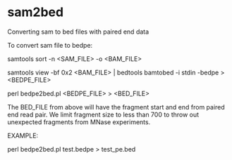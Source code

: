# sam2bed
Converting sam to bed files with paired end data

To convert sam file to bedpe:

samtools sort -n <SAM_FILE> -o <BAM_FILE> 

samtools view -bf 0x2 <BAM_FILE> | bedtools bamtobed -i stdin -bedpe > <BEDPE_FILE>

perl bedpe2bed.pl <BEDPE_FILE> > <BED_FILE>

The BED_FILE from above will have the fragment start and end from paired end read pair. 
We limit fragment size to less than 700 to throw out unexpected fragments from MNase experiments.


EXAMPLE:

perl bedpe2bed.pl test.bedpe > test_pe.bed
